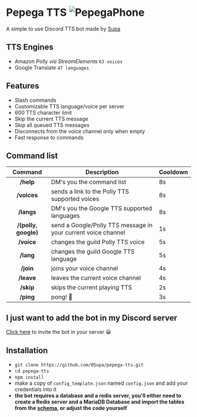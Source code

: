 # Pepega TTS ![PepegaPhone](https://cdn.frankerfacez.com/emoticon/312720/1)
 A simple to use Discord TTS bot made by [Supa](https://discord.com/users/535820575868715008)
## TTS Engines
 * Amazon Polly *via StreamElements* `63 voices`
 * Google Translate `47 languages`

## Features
 * Slash commands
 * Customizable TTS language/voice per server
 * 600 TTS character limit
 * Skip the current TTS message
 * Skip all queued TTS messages
 * Disconnects from the voice channel only when empty
 * Fast response to commands

## Command list
| Command | Description | Cooldown |
|:---:|---|---|
| **/help** | DM's you the command list | 8s |
| **/voices** | sends a link to the Polly TTS supported voices | 8s |
| **/langs** | DM's you the Google TTS supported languages | 8s |
| **/(polly, google)** | send a Google/Polly TTS message in your current voice channel | 1s |
| **/voice** | changes the guild Polly TTS voice | 5s |
| **/lang** | changes the guild Google TTS language | 5s |
| **/join** | joins your voice channel | 4s |
| **/leave** | leaves the current voice channel | 4s |
| **/skip** | skips the current playing TTS | 2s |
| **/ping** | pong! 🏓 | 3s |

## I just want to add the bot in my Discord server
[Click here](https://discord.com/oauth2/authorize?client_id=837274404551524372&scope=bot&permissions=0) to invite the bot in your server 😀

## Installation
* `git clone https://github.com/0Supa/pepega-tts.git`
* `cd pepega-tts`
* `npm install`
* make a copy of `config_template.json` named `config.json` and add your credentials into it
* **the bot requires a database and a redis server, you'll either need to create a Redis server and a MariaDB Database and import the tables from the [schema](schema.sql), or adjust the code yourself**
